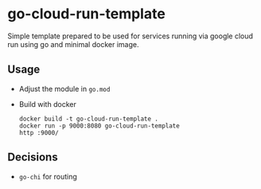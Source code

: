 # go-cloud-run-template

Simple template prepared to be used for services running via google cloud run using go and minimal docker image.

## Usage

- Adjust the module in `go.mod`
- Build with docker

      docker build -t go-cloud-run-template .
      docker run -p 9000:8080 go-cloud-run-template
      http :9000/

## Decisions

- `go-chi` for routing